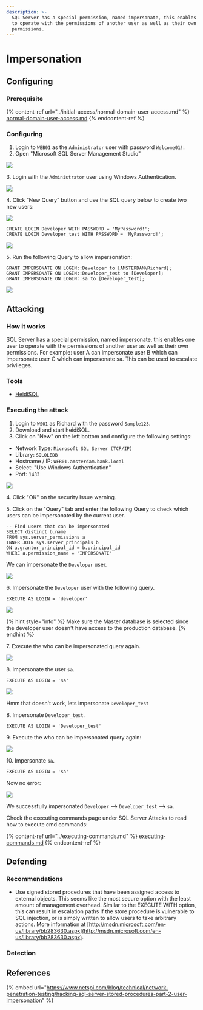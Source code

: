 ```yaml
---
description: >-
  SQL Server has a special permission, named impersonate, this enables one user
  to operate with the permissions of another user as well as their own
  permissions.
---
```


# Impersonation

## Configuring

### Prerequisite

{% content-ref url="../initial-access/normal-domain-user-access.md" %}
[normal-domain-user-access.md](../initial-access/normal-domain-user-access.md)
{% endcontent-ref %}

### Configuring

1. Login to `WEB01` as the `Administrator` user with password `Welcome01!`.
2. Open "Microsoft SQL Server Management Studio"

![](<../../../../.gitbook/assets/image (34) (1) (1) (1) (1) (1) (1) (1) (1).png>)

3\. Login with the `Administrator` user using Windows Authentication.

![](<../../../../.gitbook/assets/image (7) (1) (1) (1).png>)

4\. Click “New Query” button and use the SQL query below to create two new users:

![](<../../../../.gitbook/assets/image (29) (1) (1) (1) (1) (1).png>)

```
CREATE LOGIN Developer WITH PASSWORD = 'MyPassword!';
CREATE LOGIN Developer_test WITH PASSWORD = 'MyPassword!';
```

![](<../../../../.gitbook/assets/image (50) (1) (1).png>)

5\. Run the following Query to allow impersonation:

```
GRANT IMPERSONATE ON LOGIN::Developer to [AMSTERDAM\Richard];
GRANT IMPERSONATE ON LOGIN::Developer_test to [Developer];
GRANT IMPERSONATE ON LOGIN::sa to [Developer_test];
```

![](<../../../../.gitbook/assets/image (36) (1) (1) (1).png>)

## Attacking

### How it works

SQL Server has a special permission, named impersonate, this enables one user to operate with the permissions of another user as well as their own permissions. For example: user A can impersonate user B which can impersonate user C which can impersonate sa. This can be used to escalate privileges.

### Tools

* [HeidiSQL](https://www.heidisql.com/)

### Executing the attack

1. Login to `WS01` as Richard with the password `Sample123`.
2. Download and start heidiSQL.
3. Click on "New" on the left bottom and configure the following settings:

* Network Type: `Microsoft SQL Server (TCP/IP)`
* Library: `SQLOLEDB`
* Hostname / IP: `WEB01.amsterdam.bank.local`
* Select: "Use Windows Authentication"
* Port: `1433`

![](<../../../../.gitbook/assets/image (33) (1) (1) (1) (1).png>)

4\. Click "OK" on the security Issue warning.

5\. Click on the "Query" tab and enter the following Query to check which users can be impersonated by the current user.

```
-- Find users that can be impersonated
SELECT distinct b.name
FROM sys.server_permissions a
INNER JOIN sys.server_principals b
ON a.grantor_principal_id = b.principal_id
WHERE a.permission_name = 'IMPERSONATE'
```

We can impersonate the `Developer` user.

![](<../../../../.gitbook/assets/image (62) (1) (1) (1) (1) (1) (1) (1) (1).png>)

6\. Impersonate the `Developer` user with the following query.

```
EXECUTE AS LOGIN = 'developer'
```

![](<../../../../.gitbook/assets/image (42) (1) (1) (1).png>)

{% hint style="info" %}
Make sure the Master database is selected since the developer user doesn't have access to the production database.
{% endhint %}

7\. Execute the who can be impersonated query again.

![](<../../../../.gitbook/assets/image (52) (1) (1) (1) (1) (1).png>)

8\. Impersonate the user `sa`.

```
EXECUTE AS LOGIN = 'sa'
```

![](<../../../../.gitbook/assets/image (42) (1) (1).png>)

Hmm that doesn't work, lets impersonate `Developer_test`

8\. Impersonate `Developer_test`.

```
EXECUTE AS LOGIN = 'Developer_test'
```

9\. Execute the who can be impersonated query again:

![](<../../../../.gitbook/assets/image (7) (1) (1).png>)

10\. Impersonate `sa`.

```
EXECUTE AS LOGIN = 'sa'
```

Now no error:

![](<../../../../.gitbook/assets/image (43) (1) (1).png>)

We successfully impersonated `Developer` --> `Developer_test` --> `sa`.

Check the executing commands page under SQL Server Attacks to read how to execute cmd commands:

{% content-ref url="../executing-commands.md" %}
[executing-commands.md](../executing-commands.md)
{% endcontent-ref %}

## Defending

### Recommendations

* Use signed stored procedures that have been assigned access to external objects. This seems like the most secure option with the least amount of management overhead. Similar to the EXECUTE WITH option, this can result in escalation paths if the store procedure is vulnerable to SQL injection, or is simply written to allow users to take arbitrary actions. More information at [http://msdn.microsoft.com/en-us/library/bb283630.aspx](http://msdn.microsoft.com/en-us/library/bb283630.aspx).

### Detection



## References

{% embed url="https://www.netspi.com/blog/technical/network-penetration-testing/hacking-sql-server-stored-procedures-part-2-user-impersonation" %}
